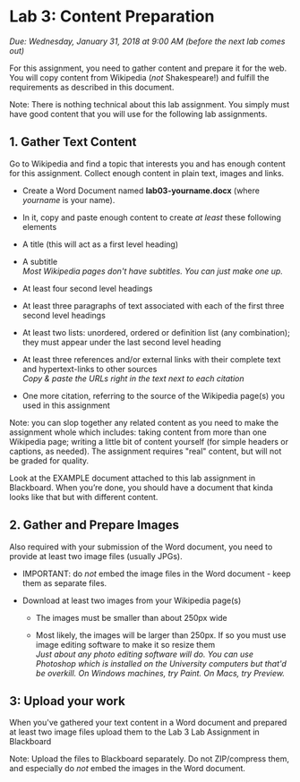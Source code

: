 # Lab 3: Content Preparation
*Due: Wednesday, January 31, 2018 at 9:00 AM (before the next lab comes out)*

For this assignment, you need to gather content and prepare it for the web. You
will copy content from Wikipedia (*not* Shakespeare!) and fulfill the
requirements as described in this document.

Note: There is nothing technical about this lab assignment. You simply must have
good content that you will use for the following lab assignments.

## 1. Gather Text Content

Go to Wikipedia and find a topic that interests you and has enough content for
this assignment. Collect enough content in plain text, images and links.

-   Create a Word Document named **lab03-yourname.docx** (where *yourname* is
    your name).

-   In it, copy and paste enough content to create *at least* these following
    elements

-   A title (this will act as a first level heading)

-   A subtitle<br>*Most Wikipedia pages don't have subtitles. You can just make one up.*

-   At least four second level headings

-   At least three paragraphs of text associated with each of the first three
    second level headings

-   At least two lists: unordered, ordered or definition list (any combination); they must appear under the last second level heading

-   At least three references and/or external links with their complete text and
    hypertext-links to other sources<br>*Copy & paste the URLs right in the text next to each citation*

-   One more citation, referring to the source of the Wikipedia page(s) you used
    in this assignment

Note: you can slop together any related content as you need to make the
assignment whole which includes: taking content from more than one Wikipedia page; writing a little bit of content yourself (for simple headers or captions, as needed). The assignment requires "real" content, but will not be graded for quality.

Look at the EXAMPLE document attached to this lab assignment in Blackboard. When you’re done, you should have a document that kinda looks like that but with different content.

## 2. Gather and Prepare Images

Also required with your submission of the Word document, you need to provide at
least two image files (usually JPGs).

-   IMPORTANT: do *not* embed the image files in the Word document - keep them
    as separate files.

-   Download at least two images from your Wikipedia page(s)

    -   The images must be smaller than about 250px wide

    -   Most likely, the images will be larger than 250px. If so you must use
        image editing software to make it so resize them<br>*Just about any photo editing software will do. You can use Photoshop which is installed on the University computers but that'd be overkill. On Windows machines, try Paint. On Macs, try Preview.*

## 3: Upload your work

When you've gathered your text content in a Word document and prepared at least
two image files upload them to the Lab 3 Lab Assignment in Blackboard

Note: Upload the files to Blackboard separately. Do not ZIP/compress them, and
especially do *not* embed the images in the Word document.
